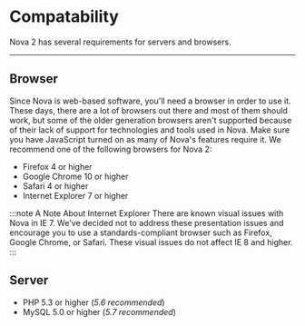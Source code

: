 # Compatability

Nova 2 has several requirements for servers and browsers.

---

## Browser

Since Nova is web-based software, you'll need a browser in order to use it. These days, there are a lot of browsers out there and most of them should work, but some of the older generation browsers aren't supported because of their lack of support for technologies and tools used in Nova. Make sure you have JavaScript turned on as many of Nova's features require it. We recommend one of the following browsers for Nova 2:

- Firefox 4 or higher
- Google Chrome 10 or higher
- Safari 4 or higher
- Internet Explorer 7 or higher

:::note A Note About Internet Explorer
There are known visual issues with Nova in IE 7. We've decided not to address these presentation issues and encourage you to use a standards-compliant browser such as Firefox, Google Chrome, or Safari. These visual issues do not affect IE 8 and higher.
:::

## Server

- PHP 5.3 or higher (_5.6 recommended_)
- MySQL 5.0 or higher (_5.7 recommended_)